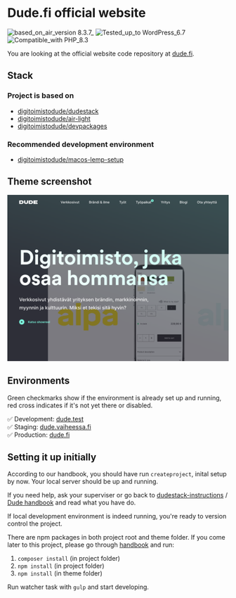# Dude.fi official website
![based_on_air_version 8.3.7_](https://img.shields.io/badge/based_on_air_version-8.3.7_-brightgreen.svg?style=flat-square) ![Tested_up_to WordPress_6.7](https://img.shields.io/badge/Tested_up_to-WordPress_6.7-blue.svg?style=flat-square) ![Compatible_with PHP_8.3](https://img.shields.io/badge/Compatible_with-PHP_8.3-green.svg?style=flat-square)

You are looking at the official website code repository at <a href="https://www.dude.fi">dude.fi</a>.

## Stack

### Project is based on

* [digitoimistodude/dudestack](https://github.com/digitoimistodude/dudestack)
* [digitoimistodude/air-light](https://github.com/digitoimistodude/air-light)
* [digitoimistodude/devpackages](https://github.com/digitoimistodude/devpackages)

### Recommended development environment

* [digitoimistodude/macos-lemp-setup](https://github.com/digitoimistodude/macos-lemp-setup)

## Theme screenshot

![Screenshot](/content/themes/dude/screenshot.png?raw=true "Screenshot")

## Environments

Green checkmarks show if the environment is already set up and running, red cross indicates if it's not yet there or disabled.

✅  Development: [dude.test](http://dude.test)<br>
✅  Staging: [dude.vaiheessa.fi](https://dude.vaiheessa.fi)<br>
✅  Production: [dude.fi](https://dude.fi/)

## Setting it up initially

According to our handbook, you should have run `createproject`, inital setup by now. Your local server should be up and running.

If you need help, ask your superviser or go back to [dudestack-instructions](https://github.com/digitoimistodude/dudestack-instructions) / [Dude handbook](https://handbook.dude.fi/wordpress-kehitys/projektin-aloitus) and read what you have do.

If local development environment is indeed running, you're ready to version control the project.

There are npm packages in both project root and theme folder. If you come later to this project, please go through [handbook](https://handbook.dude.fi/wordpress-kehitys/projektin-aloitus#myohemmin-projektiin-mukana-tulevan-devaajan-tehtavat) and run:

1. `composer install` (in project folder)
2. `npm install` (in project folder)
2. `npm install` (in theme folder)

Run watcher task with `gulp` and start developing.
